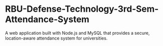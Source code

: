 # RBU-Defense-Technology-3rd-Sem-Attendance-System
A web application built with Node.js and MySQL that provides a secure, location-aware attendance system for universities.
